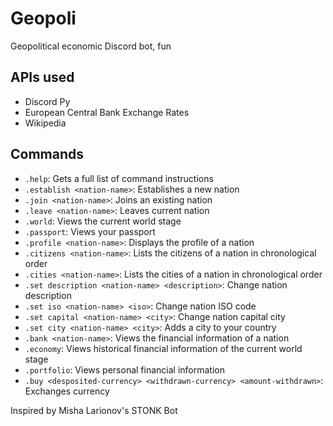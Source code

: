 # Geopoli
Geopolitical economic Discord bot, fun

## APIs used
 * Discord Py
 * European Central Bank Exchange Rates
 * Wikipedia

## Commands
 * `.help`: Gets a full list of command instructions
 * `.establish <nation-name>`: Establishes a new nation
 * `.join <nation-name>`: Joins an existing nation
 * `.leave <nation-name>`: Leaves current nation
 * `.world`: Views the current world stage
 * `.passport`: Views your passport
 * `.profile <nation-name>`: Displays the profile of a nation
 * `.citizens <nation-name>`: Lists the citizens of a nation in chronological order
 * `.cities <nation-name>`: Lists the cities of a nation in chronological order
 * `.set description <nation-name> <description>`: Change nation description
 * `.set iso <nation-name> <iso>`: Change nation ISO code
 * `.set capital <nation-name> <city>`: Change nation capital city
 * `.set city <nation-name> <city>`: Adds a city to your country
 * `.bank <nation-name>`: Views the financial information of a nation
 * `.economy`: Views historical financial information of the current world stage
 * `.portfolio`: Views personal financial information
 * `.buy <desposited-currency> <withdrawn-currency> <amount-withdrawn>`: Exchanges currency

 Inspired by Misha Larionov's STONK Bot